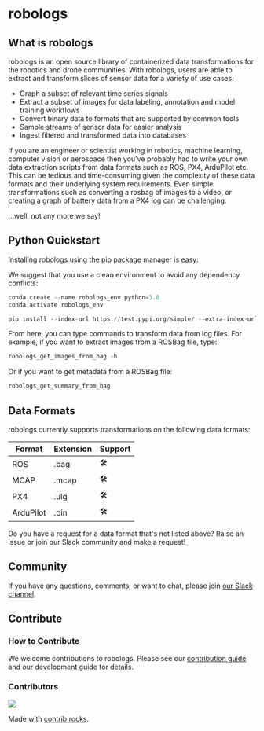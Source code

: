 # robologs

## What is robologs

robologs is an open source library of containerized data transformations for the robotics and drone communities. With robologs, users are able to extract and transform slices of sensor data for a variety of use cases:

- Graph a subset of relevant time series signals
- Extract a subset of images for data labeling, annotation and model training workflows
- Convert binary data to formats that are supported by common tools
- Sample streams of sensor data for easier analysis
- Ingest filtered and transformed data into databases

If you are an engineer or scientist working in robotics, machine learning, computer vision or aerospace then you've probably had to write your own data extraction scripts from data formats such as ROS, PX4, ArduPilot etc. This can be tedious and time-consuming given the complexity of these data formats and their underlying system requirements. Even simple transformations such as converting a rosbag of images to a video, or creating a graph of battery data from a PX4 log can be challenging.

...well, not any more we say! 

## Python Quickstart<a name="python-quickstart" />

Installing robologs using the pip package manager is easy:

We suggest that you use a clean environment to avoid any dependency conflicts:
```python
conda create --name robologs_env python=3.8
conda activate robologs_env
```


```python
pip install --index-url https://test.pypi.org/simple/ --extra-index-url https://pypi.org/simple robologs
```

From here, you can type commands to transform data from log files. For example, if you want to extract images from a ROSBag file, type:

```python
robologs_get_images_from_bag -h
```

Or if you want to get metadata from a ROSBag file:
```python
robologs_get_summary_from_bag
```

## Data Formats<a name="data-formats" />

robologs currently supports transformations on the following data formats:

| Format            | Extension | Support
| ----------------  | --------  | --------
| ROS               | .bag      | 🛠
| MCAP              | .mcap     | 🛠 
| PX4               | .ulg      | 🛠 
| ArduPilot         | .bin      | 🛠 

Do you have a request for a data format that's not listed above? Raise an issue or join our Slack community and make a request!

## Community

If you have any questions, comments, or want to chat, please join [our Slack channel](#).

## Contribute 
### How to Contribute

We welcome contributions to robologs. Please see our [contribution guide](#) and our [development guide](#) for details.

### Contributors

<a href="https://github.com/roboto-dev/robologs/graphs/contributors">
  <img src="https://contrib.rocks/image?repo=roboto-dev/robologs" />
</a>

Made with [contrib.rocks](https://contrib.rocks).
